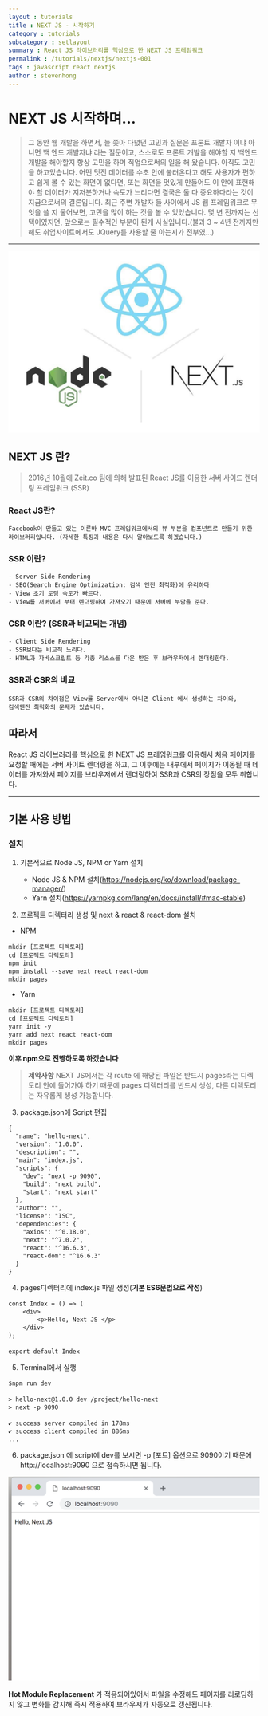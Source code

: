 ```yaml
---
layout : tutorials
title : NEXT JS - 시작하기
category : tutorials
subcategory : setlayout
summary : React JS 라이브러리를 핵심으로 한 NEXT JS 프레임워크
permalink : /tutorials/nextjs/nextjs-001
tags : javascript react nextjs
author : stevenhong
---
```

# NEXT JS 시작하며...
> 그 동안 웹 개발을 하면서, 늘 쫒아 다녔던 고민과 질문은 프론트 개발자 이냐 아니면 백 엔드 개발자냐 라는 질문이고, 스스로도 프론트 개발을 해야할 지 백엔드 개발을 해야할지 항상 고민을 하며 직업으로써의 일을 해 왔습니다.
아직도 고민을 하고있습니다. 어떤 멋진 데이터를 수초 안에 불러온다고 해도 사용자가 편하고 쉽게 볼 수 있는 화면이 없다면, 또는 화면을 멋있게 만들어도 이 안에 표현해야 할 데이터가 지저분하거나 속도가 느리다면 결국은 둘 다 중요하다라는 것이
지금으로써의 결론입니다. 최근 주변 개발자 들 사이에서 JS 웹 프레임워크로 무엇을 쓸 지 물어보면, 고민을 많이 하는 것을 볼 수 있었습니다. 몇 년 전까지는 선택이였지면, 앞으로는 필수적인 부분이 된게 사실입니다.(불과 3 ~ 4년 전까지만 해도 취업사이트에서도
JQuery를 사용할 줄 아는지가 전부였...)

---
![](../imgs/img_001.png)
## NEXT JS 란?
> 2016년 10월에 Zeit.co 팀에 의해 발표된 React JS를 이용한 서버 사이드 렌더링 프레임워크 (SSR)

### React JS란?
```
Facebook이 만들고 있는 이른바 MVC 프레임워크에서의 뷰 부분을 컴포넌트로 만들기 위한
라이브러리입니다. (자세한 특징과 내용은 다시 알아보도록 하겠습니다.)
```

### SSR 이란?
```
- Server Side Rendering
- SEO(Search Engine Optimization: 검색 엔진 최적화)에 유리하다
- View 초기 로딩 속도가 빠르다.
- View를 서버에서 부터 렌더링하여 가져오기 때문에 서버에 부담을 준다.
```

### CSR 이란?  (SSR과 비교되는 개념)
```
- Client Side Rendering
- SSR보다는 비교적 느리다.
- HTML과 자바스크립트 등 각종 리소스를 다운 받은 후 브라우저에서 렌더링한다.
```
### SSR과 CSR의 비교
```
SSR과 CSR의 차이점은 View를 Server에서 아니면 Client 에서 생성하는 차이와,
검색엔진 최적화의 문제가 있습니다.
```

## 따라서
React JS 라이브러리를 핵심으로 한 NEXT JS 프레임워크를 이용해서 처음 페이지를 요청할 때에는 서버 사이트 렌더링을 하고,
그 이후에는 내부에서 페이지가 이동될 때 데이터를 가져와서 페이지를 브라우저에서 렌더링하여 SSR과 CSR의 장점을 모두 취합니다.

---
## 기본 사용 방법
### 설치
1. 기본적으로 Node JS, NPM or Yarn 설치
   * Node JS & NPM 설치(https://nodejs.org/ko/download/package-manager/)
   * Yarn 설치(https://yarnpkg.com/lang/en/docs/install/#mac-stable)

2. 프로젝트 디렉터리 생성 및 next & react & react-dom 설치

- NPM

```
mkdir [프로젝트 디렉토리]
cd [프로젝트 디렉토리]
npm init
npm install --save next react react-dom
mkdir pages
```

- Yarn

```
mkdir [프로젝트 디렉토리]
cd [프로젝트 디렉토리]
yarn init -y
yarn add next react react-dom
mkdir pages
```
**이후 npm으로 진행하도록 하겠습니다**
> **제약사항** NEXT JS에서는 각 route 에 해당된 파일은 반드시 pages라는 디렉토리 안에 들어가야 하기 때문에 pages 디렉터리를 반드시 생성, 다른 디렉토리는 자유롭게 생성 가능합니다.

3. package.json에 Script 편집

```
{
  "name": "hello-next",
  "version": "1.0.0",
  "description": "",
  "main": "index.js",
  "scripts": {
    "dev": "next -p 9090",
    "build": "next build",
    "start": "next start"
  },
  "author": "",
  "license": "ISC",
  "dependencies": {
    "axios": "^0.18.0",
    "next": "^7.0.2",
    "react": "^16.6.3",
    "react-dom": "^16.6.3"
  }
}
```

4. pages디렉터리에 index.js 파일 생성(**기본 ES6문법으로 작성**)

```
const Index = () => (
    <div>
        <p>Hello, Next JS </p>
    </div>
);

export default Index
```

5. Terminal에서 실행

```
$npm run dev

> hello-next@1.0.0 dev /project/hello-next
> next -p 9090

✔ success server compiled in 178ms
✔ success client compiled in 886ms
...
```

6. package.json 에 script에 dev를 보시면 -p [포트] 옵션으로 9090이기 때문에 http://localhost:9090 으로 접속하시면 됩니다.

![](../imgs/img_002.png)

**Hot Module Replacement** 가 적용되어있어서 파일을 수정해도 페이지를 리로딩하지 않고 변화를 감지해 즉시 적용하여 브라우저가 자동으로 갱신됩니다.

